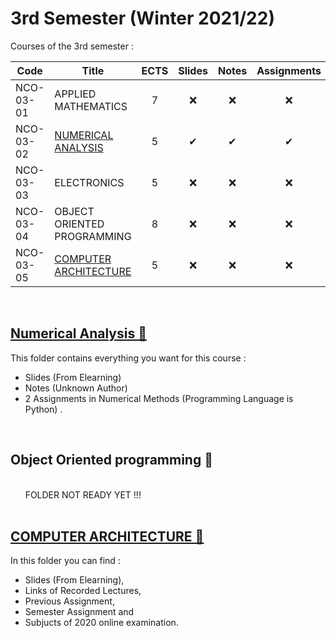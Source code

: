 # 3rd Semester (Winter 2021/22)

Courses of the 3rd semester :

| Code      | Title                                | ECTS | Slides | Notes | Assignments |
| --------- | ------------------------------------ | :--: | :----: | :---: | :---: | 
| NCO-03-01 | APPLIED MATHEMATICS                  | 7    | ❌    | ❌    | ❌    | 
| NCO-03-02 | [NUMERICAL ANALYSIS](https://github.com/tsingi-chris/CSD-Auth/tree/main/3rd%20Semester#numerical-analysis-)               | 5    | ✔     | ✔     | ✔     | 
| NCO-03-03 | ELECTRONICS                          | 5    | ❌    | ❌    | ❌    | 
| NCO-03-04 | OBJECT ORIENTED PROGRAMMING          | 8    | ❌    | ❌    | ❌    | 
| NCO-03-05 | [COMPUTER ARCHITECTURE](https://github.com/tsingi-chris/CSD-Auth/tree/main/3rd%20Semester#computer-architecture-)                | 5    | ❌    | ❌    | ❌    | 
<br/>
 

## [Numerical Analysis 📂](https://github.com/tsingi-chris/CSD-Auth/tree/main/3rd%20Semester/Numerical-Analysis)

This folder contains everything you want for this course :  
- Slides (From Elearning)
- Notes (Unknown Author)
- 2 Assignments in Numerical Methods (Programming Language is Python) .

<br/>

## Object Oriented programming 📂

<br />
&nbsp;&nbsp;&nbsp;&nbsp;&nbsp; FOLDER NOT READY YET !!!

<br />
<br />

## [COMPUTER ARCHITECTURE 📂]()

In this folder you can find :
* Slides (From Elearning),
* Links of Recorded Lectures,
* Previous Assignment,
* Semester Assignment and
* Subjucts of 2020 online examination.
